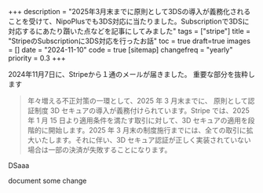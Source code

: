 +++
description = "2025年3月末までに原則として3DSの導入が義務化されることを受けて、NipoPlusでも3DS対応に当たりました。Subscriptionで3DSに対応するにあたり躓いた点などを記事にしてみました"
tags = ["stripe"]
title = "StripeのSubscriptionに3DS対応を行ったお話"
toc = true
draft=true
images = []
date = "2024-11-10"
code = true
[sitemap]
  changefreq = "yearly"
  priority = 0.3
+++


2024年11月7日に、Stripeから１通のメールが届きました。
重要な部分を抜粋します

<blockquote>
年々増える不正対策の一環として、2025 年 3 月末までに、 原則として認証制度 3D セキュアの導入が義務付けられています。Stripe では、2025 年 1 月 15 日より適用条件を満たす取引に対して、3D セキュアの適用を段階的に開始します。2025 年 3 月末の制度施行までには、全ての取引に拡大いたします。それに伴い、3D セキュア認証が正しく実装されていない場合は一部の決済が失敗することになります。
</blockquote>

DSaaa

document some change